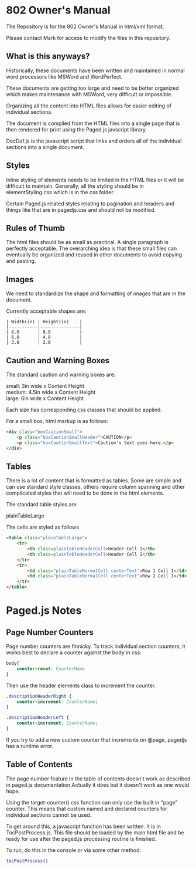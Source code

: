 
# 802 Owner's Manual

The Repository is for the 802 Owner's Manual in html/xml format.

Please contact Mark for access to modify the files in this repository.



## What is this anyways?

Historically, these documents have been written and maintained in normal word processors like MSWord and WordPerfect.

These documents are getting too large and need to be better organized which makes maintenance with MSWord, very difficult or impossible.

Organizing all the content into HTML files allows for easier editing of individual sections.

The document is compiled from the HTML files into a single page that is then rendered for print using the Paged.js javscript library.

DocDef.js is the javascript script that links and orders all of the individual sections into a single document.

## Styles

Inline styling of elements needs to be limited in the HTML files or it will be difficult to maintain.  Generally, all the styling should be in elementStyling.css which is in the css folder.

Certain Paged.js related styles relating to pagination and headers and things like that are in pagedjs.css and should not be modified.

## Rules of Thumb

The html files should be as small as practical.  A single paragraph is perfectly acceptable.
The overarching idea is that these small files can eventually be organized and reused in other documents to avoid copying and pasting.


## Images

We need to standardize the shape and formatting of images that are in the document.

Currently acceptable shapes are:

    | Width(in) | Height(in)    |
    |-----------|---------------|
    | 6.0       | 8.0           |
    | 6.0       | 4.0           |
    | 3.0       | 2.0           |


## Caution and Warning Boxes

The standard caution and warning boxes are:

small: 3in wide x Content Height\
medium: 4.5in wide x Content Height\
large: 6in wide x Content Height

Each size has corresponding css classes that should be applied.

For a small box, html markup is as follows:
```html
<div class="boxCautionSmall">
    <p class="boxCautionSmallHeader">CAUTION</p>
    <p class="boxCautionSmallText">Caution's text goes here.</p>
</div>
```


## Tables
There is a lot of content that is formatted as tables.  Some are simple and can use standard style classes, others require column spanning and other complicated styles that will need to be done in the html elements.

The standard table styles are

plainTableLarge

The cells are styled as follows

```html
<table class="plainTableLarge">
    <tr>
        <th class=plainTableHeaderCell>Header Cell 1</th>
        <th class=plainTableHeaderCell>Header Cell 2</th>
    </tr>
    <tr>
        <td class="plainTableNormalCell centerText">Row 1 Cell 1</td>
        <td class="plainTableNormalCell centerText">Row 2 Cell 1</td>
    </tr>
</table>
```

# Paged.js Notes
## Page Number Counters
Page number counters are finnicky.
To track individual section counters, it works best to declare a counter against the body in css:
```css
body{
    counter-reset: CounterName
}
```
Then use the header elements class to increment the counter.  
```css
.descriptionHeaderRight {
    counter-increment: CounterName;
}

.descriptionHeaderLeft {
    counter-increment: CounterName;
}
```
If you try to add a new custom counter that increments on @page, pagedjs has a runtime error.

## Table of Contents
The page number feature in the table of contents doesn't work as described in paged.js documentation.Actually it does but it doesn't work as one would hope.

Using the target-counter() css function can only use the built in "page" counter.  This means that custom named and declared counters for individual sections cannot be used.

To get around this, a javascript function has been written.  It is in TocPostProcess.js.  This file should be loaded by the main html file and be ready for use after the paged.js processing routine is finished.

To run, do this in the console or via some other method:

```js
tocPostProcess()
```
